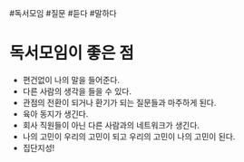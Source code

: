 #독서모임 #질문 #듣다 #말하다

# 독서모임이 좋은 점


- 편건없이 나의 말을 들어준다.
- 다른 사람의 생각을 들을 수 있다. 
- 관점의 전환이 되거나 환기가 되는 질문들과 마주하게 된다.
- 육아 동지가 생긴다.
- 회사 직원들이 아닌 다른 사람과의 네트워크가 생긴다.
- 나의 고민이 우리의 고민이 되고 우리의 고민이 나의 고민이 된다.
- 집단지성!
